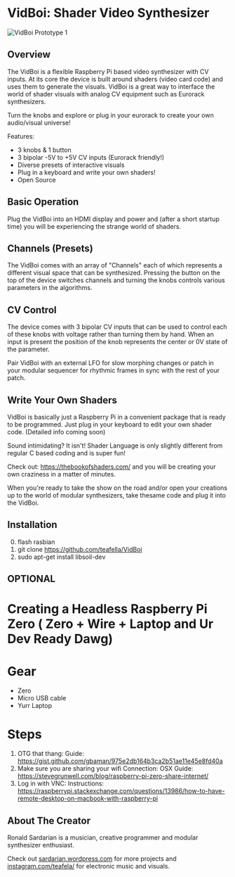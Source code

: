 # VidBoi: Shader Video Synthesizer

![VidBoi Prototype 1](https://github.com/teafella/VidBoi/blob/master/images/IMGP1873.jpg?raw=true)
## Overview

The VidBoi is a flexible Raspberry Pi based video synthesizer with CV inputs. At its core the device is built around shaders (video card code) and uses them to generate the visuals. VidBoi is a great way to interface the world of shader visuals with analog CV equipment such as Eurorack synthesizers.

Turn the knobs and explore or plug in your eurorack to create your own audio/visual universe!

Features:
- 3 knobs & 1 button
- 3 bipolar -5V to +5V CV inputs (Eurorack friendly!)
- Diverse presets of interactive visuals
- Plug in a keyboard and write your own shaders!
- Open Source

## Basic Operation
Plug the VidBoi into an HDMI display and power and (after a short startup time) you will be experiencing the strange world of shaders.

## Channels (Presets)
The VidBoi comes with an array of "Channels" each of which represents a different visual space that can be synthesized. Pressing the button on the top of the device switches channels and turning the knobs controls various parameters in the algorithms.

## CV Control
The device comes with 3 bipolar CV inputs that can be used to control each of these knobs with voltage rather than turning them by hand. When an input is present the position of the knob represents the center or 0V state of the parameter.

Pair VidBoi with an external LFO for slow morphing changes or patch in your modular sequencer for rhythmic frames in sync with the rest of your patch.

## Write Your Own Shaders

VidBoi is basically just a Raspberry Pi in a convenient package that is ready to be programmed. Just plug in your keyboard to edit your own shader code. (Detailed info coming soon)

Sound intimidating? It isn't! Shader Language is only slightly different from regular C based coding and is super fun!

Check out: https://thebookofshaders.com/ and you will be creating your own craziness in a matter of minutes.

When you're ready to take the show on the road and/or open your creations up to the world of modular synthesizers, take thesame code and plug it into the VidBoi.

## Installation
0. flash rasbian
8. git clone https://github.com/teafella/VidBoi
59. sudo apt-get install libsoil-dev

## OPTIONAL 

# Creating a Headless Raspberry Pi Zero ( Zero + Wire + Laptop and Ur Dev Ready Dawg)

# Gear
- Zero
- Micro USB cable
- Yurr Laptop

# Steps
1. OTG that thang:
		Guide: https://gist.github.com/gbaman/975e2db164b3ca2b51ae11e45e8fd40a 
2. Make sure you are sharing your wifi Connection: 
		OSX Guide: https://stevegrunwell.com/blog/raspberry-pi-zero-share-internet/
3. Log in with VNC: 
		Instructions: https://raspberrypi.stackexchange.com/questions/13986/how-to-have-remote-desktop-on-macbook-with-raspberry-pi


## About The Creator
Ronald Sardarian is a musician, creative programmer and modular synthesizer enthusiast.

Check out [sardarian.wordpress.com](sardarian.wordpress.com) for more projects and [instagram.com/teafela/](instagram.com/teafela) for electronic music and visuals.


